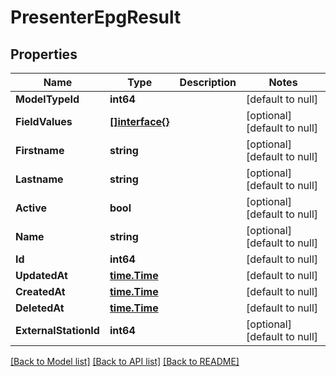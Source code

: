 # PresenterEpgResult

## Properties
Name | Type | Description | Notes
------------ | ------------- | ------------- | -------------
**ModelTypeId** | **int64** |  | [default to null]
**FieldValues** | [**[]interface{}**](interface{}.md) |  | [optional] [default to null]
**Firstname** | **string** |  | [optional] [default to null]
**Lastname** | **string** |  | [optional] [default to null]
**Active** | **bool** |  | [optional] [default to null]
**Name** | **string** |  | [optional] [default to null]
**Id** | **int64** |  | [default to null]
**UpdatedAt** | [**time.Time**](time.Time.md) |  | [default to null]
**CreatedAt** | [**time.Time**](time.Time.md) |  | [default to null]
**DeletedAt** | [**time.Time**](time.Time.md) |  | [default to null]
**ExternalStationId** | **int64** |  | [optional] [default to null]

[[Back to Model list]](../README.md#documentation-for-models) [[Back to API list]](../README.md#documentation-for-api-endpoints) [[Back to README]](../README.md)


